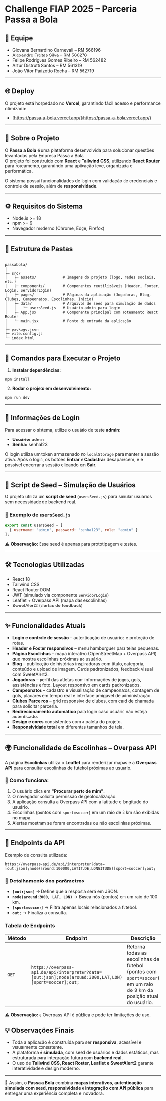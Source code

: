 # Challenge FIAP 2025 – Parceria Passa a Bola

## 👥 Equipe

* Giovana Bernardino Carnevali – RM 566196
* Alexandre Freitas Silva – RM 566278
* Felipe Rodrigues Gomes Ribeiro – RM 562482
* Artur Distrutti Santos – RM 561319
* João Vitor Parizotto Rocha – RM 562719

---

## 🌐 Deploy

O projeto está hospedado no **Vercel**, garantindo fácil acesso e performance otimizada:

* [https://passa-a-bola.vercel.app/](https://passa-a-bola.vercel.app/)



---

## 📖 Sobre o Projeto

O **Passa a Bola** é uma plataforma desenvolvida para solucionar questões levantadas pela Empresa Passa a Bola.  
O projeto foi construído com **React** e **Tailwind CSS**, utilizando **React Router** para roteamento, garantindo uma aplicação leve, organizada e performática.

O sistema possui funcionalidades de login com validação de credenciais e controle de sessão, além de **responsividade**.

---

## ⚙️ Requisitos do Sistema

* Node.js >= 18
* npm >= 9
* Navegador moderno (Chrome, Edge, Firefox)

---

## 📂 Estrutura de Pastas

```

passabola/
│
├─ src/
│   ├─ assets/            # Imagens do projeto (logo, redes sociais, etc.)
│   ├─ components/        # Componentes reutilizáveis (Header, Footer, Login, ServidorLogin)
│   ├─ pages/             # Páginas da aplicação (Jogadoras, Blog, Clubes, Campeonatos, Escolinhas, Início)
│   ├─ data/              # Arquivos de seed para simulação de dados
│   │   └─ usersSeed.js   # Usuário admin para login
│   ├─ App.jsx            # Componente principal com roteamento React Router
│   └─ main.jsx           # Ponto de entrada da aplicação
│
├─ package.json
├─ vite.config.js
└─ index.html

````

---

## 🚀 Comandos para Executar o Projeto

1. **Instalar dependências:**

```bash
npm install
````

2. **Rodar o projeto em desenvolvimento:**

```bash
npm run dev
```

---

## 🔑 Informações de Login

Para acessar o sistema, utilize o usuário de teste **admin**:

* **Usuário:** admin
* **Senha:** senha123

O login utiliza um token armazenado no `localStorage` para manter a sessão ativa.
Após o login, os botões **Entrar** e **Cadastrar** desaparecem, e é possível encerrar a sessão clicando em **Sair**.

---

## 🌱 Script de Seed – Simulação de Usuários

O projeto utiliza um **script de seed** (`usersSeed.js`) para simular usuários sem necessidade de backend real.

### 📄 Exemplo de `usersSeed.js`

```js
export const usersSeed = [
  { username: "admin", password: "senha123", role: "admin" }
];
```

⚠️ **Observação:** Esse seed é apenas para prototipagem e testes.

---

## 🛠️ Tecnologias Utilizadas

* React 18
* Tailwind CSS
* React Router DOM
* JWT (simulado via componente `ServidorLogin`)
* Leaflet + Overpass API (mapa das escolinhas)
* SweetAlert2 (alertas de feedback)

---

## ✨ Funcionalidades Atuais

* **Login e controle de sessão** – autenticação de usuários e proteção de rotas.
* **Header e Footer responsivos** – menu hamburguer para telas pequenas.
* **Página Escolinhas** – mapa interativo (OpenStreetMap + Overpass API) que mostra escolinhas próximas ao usuário.
* **Blog** – publicação de histórias inspiradoras com título, categoria, conteúdo e upload de imagem. Cards padronizados, feedback visual com SweetAlert2.
* **Jogadoras** – perfil das atletas com informações de jogos, gols, assistências e foto. Layout responsivo em cards padronizados.
* **Campeonatos** – cadastro e visualização de campeonatos, contagem de gols, placares em tempo real e interface amigável de administração.
* **Clubes Parceiros** – grid responsivo de clubes, com card de chamada para solicitar parceria.
* **Redirecionamento automático** para login caso usuário não esteja autenticado.
* **Design e cores** consistentes com a paleta do projeto.
* **Responsividade total** em diferentes tamanhos de tela.

---


## 🌍 Funcionalidade de Escolinhas – Overpass API

A página **Escolinhas** utiliza o **Leaflet** para renderizar mapas e a **Overpass API** para consultar escolinhas de futebol próximas ao usuário.

### 🔎 Como funciona:

1. O usuário clica em **"Procurar perto de mim"**.
2. O navegador solicita permissão de geolocalização.
3. A aplicação consulta a Overpass API com a latitude e longitude do usuário.
4. Escolinhas (pontos com `sport=soccer`) em um raio de 3 km são exibidas no mapa.
5. Alertas mostram se foram encontradas ou não escolinhas próximas.

---

## 📡 Endpoints da API

Exemplo de consulta utilizada:

```http
https://overpass-api.de/api/interpreter?data=[out:json];node(around:100000,LATITUDE,LONGITUDE)[sport=soccer];out;
```

### 📑 Detalhamento dos parâmetros

* **`[out:json]`** → Define que a resposta será em JSON.
* **`node(around:3000, LAT, LON)`** → Busca nós (pontos) em um raio de 100 km.
* **`[sport=soccer]`** → Filtra apenas locais relacionados a futebol.
* **`out;`** → Finaliza a consulta.

### Tabela de Endpoints

| Método | Endpoint                                                                                               | Descrição                                                                                                          |
| ------ | ------------------------------------------------------------------------------------------------------ | ------------------------------------------------------------------------------------------------------------------ |
| `GET`  | `https://overpass-api.de/api/interpreter?data=[out:json];node(around:3000,LAT,LON)[sport=soccer];out;` | Retorna todas as escolinhas de futebol (pontos com `sport=soccer`) em um raio de 3 km da posição atual do usuário. |

⚠️ **Observação:** a Overpass API é pública e pode ter limitações de uso.


## 💡 Observações Finais

* Toda a aplicação é construída para ser **responsiva**, acessível e visualmente consistente.
* A plataforma é **simulada**, com seed de usuários e dados estáticos, mas estruturada para integração futura com **backend real**.
* O uso de **Tailwind CSS, React Router, Leaflet e SweetAlert2** garante interatividade e design moderno.


---
📌 Assim, o **Passa a Bola** combina **mapas interativos, autenticação simulada com seed, responsividade e integração com API pública** para entregar uma experiência completa e inovadora.


